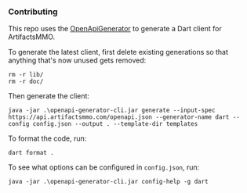 ### Contributing

This repo uses the [OpenApiGenerator](https://github.com/OpenAPITools/openapi-generator) to generate a Dart client for ArtifactsMMO.

To generate the latest client, first delete existing generations so that anything that's now unused gets removed:

```
rm -r lib/ 
rm -r doc/
```

Then generate the client:

```
java -jar .\openapi-generator-cli.jar generate --input-spec https://api.artifactsmmo.com/openapi.json --generator-name dart --config config.json --output . --template-dir templates
```

To format the code, run:

```
dart format .
```

To see what options can be configured in `config.json`, run:

```
java -jar .\openapi-generator-cli.jar config-help -g dart
```